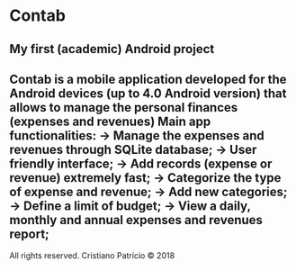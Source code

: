 # Contab
My first (academic) Android project
---
Contab is a mobile application developed for the Android devices (up to 4.0 Android version) that allows to manage the personal finances (expenses and revenues)
Main app functionalities:
-> Manage the expenses and revenues through SQLite database;
-> User friendly interface;
-> Add records (expense or revenue) extremely fast;
-> Categorize the type of expense and revenue;
-> Add new categories;
-> Define a limit of budget;
-> View a daily, monthly and annual expenses and revenues report;
---
All rights reserved. Cristiano Patrício © 2018
